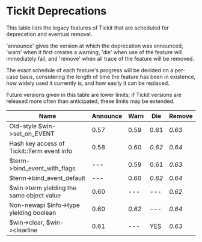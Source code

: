 # Tickit Deprecations

This table lists the legacy features of Tickit that are scheduled for deprecation and eventual removal.

'announce' gives the version at which the deprecation was announced, 'warn' when it first creates a warning, 'die' when use of the feature will immediately fail, and 'remove' when all trace of the feature will be removed.

The exact schedule of each feature's progress will be decided on a per-case basis, considering the length of time the feature has been in existence, how widely used it currently is, and how easily it can be replaced.

Future versions given in this table are lower limits; if Tickit versions are released more often than anticipated, these limits may be extended.

| Name                                        | Announce | Warn   | Die    | Remove |
|---------------------------------------------|----------|--------|--------|--------|
| Old-style $win->set_on_EVENT                | 0.57     |  0.59  |  0.61  | *0.63* |
| Hash key access of Tickit::Term event info  | 0.58     |  0.60  | *0.62* | *0.64* |
| $term->bind_event_with_flags                | ---      |  0.59  |  0.61  | *0.63* |
| $term->bind_event_default                   | ---      |  0.60  | *0.62* | *0.64* |
| $win->term yielding the same object value   |  0.60    | ---    | ---    | *0.62* |
| Non-newapi $info->type yielding boolean     |  0.60    | *0.62* | ---    | *0.64* |
| $win->clear, $win->clearline                |  0.61    | ---    | YES    | *0.63* |
